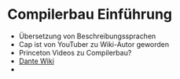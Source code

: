 # Compilerbau Einführung
- Übersetzung von Beschreibungssprachen
- Cap ist von YouTuber zu Wiki-Autor geworden
- Princeton Videos zu Compilerbau?
- [Dante Wiki](iuk-dante.informatik.uni-rostock.de/4443/wiki-dir/index.php/Main_Page)
- 

